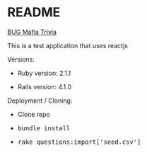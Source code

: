 # README

[BUG Mafia Trivia](http://bug-trivia.herokuapp.com/)

This is a test application that uses reactjs

Versions:

* Ruby version: 2.1.1

* Rails version: 4.1.0

Deployment / Cloning:

* Clone repo

* <tt>bundle install</tt>

* <tt>rake questions:import['seed.csv']</tt>
